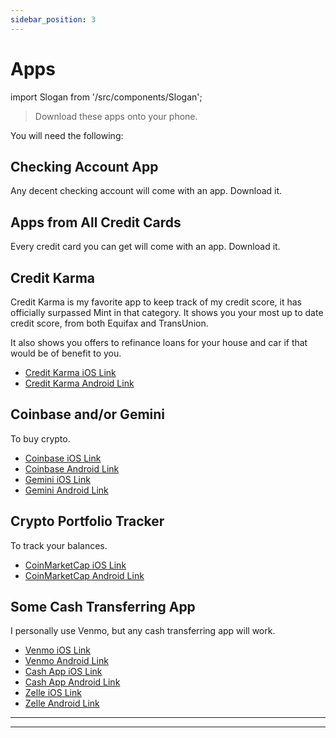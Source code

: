 ```yaml
---
sidebar_position: 3
---
```


# Apps

import Slogan from '/src/components/Slogan';

>Download these apps onto your phone.

You will need the following:

## Checking Account App

Any decent checking account will come with an app. Download it.

## Apps from All Credit Cards

Every credit card you can get will come with an app. Download it.

## Credit Karma

Credit Karma is my favorite app to keep track of my credit score, it has officially surpassed Mint in that category. It shows you your most up to date credit score, from both Equifax and TransUnion. 

It also shows you offers to refinance loans for your house and car if that would be of benefit to you.

- [Credit Karma iOS Link](https://apps.apple.com/us/app/credit-karma/id519817714)
- [Credit Karma Android Link](https://play.google.com/store/apps/details?id=com.creditkarma.mobile&hl=en_US&gl=US)

## Coinbase and/or Gemini

To buy crypto.

- [Coinbase iOS Link](https://apps.apple.com/us/app/coinbase-buy-bitcoin-ether/id886427730)
- [Coinbase Android Link](https://play.google.com/store/apps/details?id=com.coinbase.android&hl=en_US&gl=US)
- [Gemini iOS Link](https://apps.apple.com/us/app/gemini-buy-bitcoin-crypto/id1408914447)
- [Gemini Android Link](https://play.google.com/store/apps/details?id=com.gemini.android.app&hl=en_US&gl=US)

## Crypto Portfolio Tracker

To track your balances.

- [CoinMarketCap iOS Link](https://apps.apple.com/us/app/coinmarketcap-crypto-tracker/id1282107098)
- [CoinMarketCap Android Link](https://play.google.com/store/apps/details?id=com.coinmarketcap.android&hl=en_US&gl=US)

## Some Cash Transferring App 

I personally use Venmo, but any cash transferring app will work.

- [Venmo iOS Link](https://apps.apple.com/us/app/venmo/id351727428)
- [Venmo Android Link](https://play.google.com/store/apps/details?id=com.venmo&hl=en_US&gl=US)
- [Cash App iOS Link](https://apps.apple.com/us/app/cash-app/id711923939)
- [Cash App Android Link](https://play.google.com/store/apps/details?id=com.squareup.cash&hl=en_US&gl=US)
- [Zelle iOS Link](https://apps.apple.com/us/app/zelle/id1260755201)
- [Zelle Android Link](https://play.google.com/store/apps/details?id=com.zellepay.zelle&hl=en_US&gl=US)

---
<Slogan/>

---